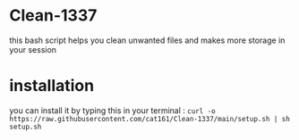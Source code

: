 # Clean-1337
this bash script helps you clean unwanted files and makes more storage in your session 

# installation
you can install it by typing this in your terminal : 
```curl -o https://raw.githubusercontent.com/cat161/Clean-1337/main/setup.sh | sh setup.sh ```
